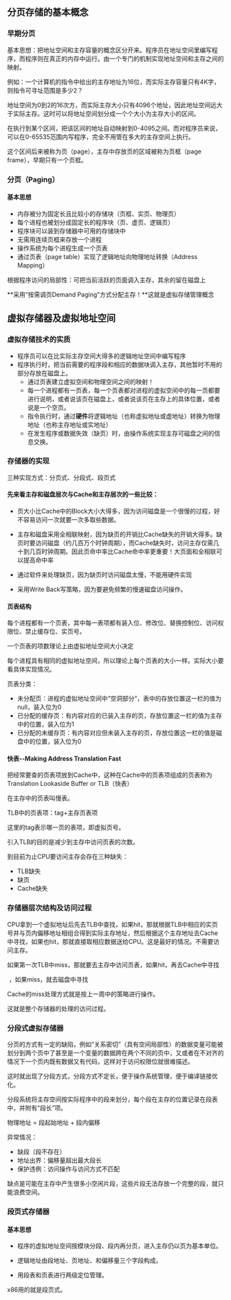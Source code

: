 ## 分页存储的基本概念

### 早期分页

基本思想：把地址空间和主存容量的概念区分开来。程序员在地址空间里编写程序，而程序则在真正的内存中运行。由一个专门的机制实现地址空间和主存之间的映射。

例如：一个计算机的指令中给出的主存地址为16位，而实际主存容量只有4K字，则指令可寻址范围是多少2？

地址空间为0到2的16次方，而实际主存大小只有4096个地址，因此地址空间远大于实际主存。这时可以将地址空间划分成一个个大小为主存大小的区间。

在执行到某个区间，把该区间的地址自动映射到0-4095之间。而对程序员来说，可以在0-65535范围内写程序，完全不用管在多大的主存空间上执行。

这个区间后来被称为页（page），主存中存放页的区域被称为页框（page frame），早期只有一个页框。

### 分页（Paging）

#### 基本思想

- 内存被分为固定长且比较小的存储块（页框、实页、物理页）
- 每个进程也被划分成固定长的程序块（页、虚页、逻辑页）
- 程序块可以装到存储器中可用的存储块中
- 无需用连续页框来存放一个进程
- 操作系统为每个进程生成一个页表
- 通过页表（page table）实现了逻辑地址向物理地址转换（Address Mapping）



根据程序访问的局部性：可把当前活跃的页面调入主存，其余的留在磁盘上

**采用“按需调页Demand Paging”方式分配主存！**这就是虚拟存储管理概念



## 虚拟存储器及虚拟地址空间

### 虚拟存储技术的实质

- 程序员可以在比实际主存空间大得多的逻辑地址空间中编写程序
- 程序执行时，把当前需要的程序段和相应的数据块调入主存，其他暂时不用的部分存放在磁盘上。
  - 通过页表建立虚拟空间和物理空间之间的映射！
  - 每一个进程都有一页表，每一个页表都对进程的虚拟空间中的每一页都要进行说明，或者说该页在磁盘上，或者说该页在主存上的具体位置，或者说是一个空页。
  - 指令执行时，通过**硬件**将逻辑地址（也称虚拟地址或虚地址）转换为物理地址（也称主存地址或实地址）
  - 在发生程序或数据失效（缺页）时，由操作系统实现主存可磁盘之间的信息交换。

 

### 存储器的实现

三种实现方式：分页式、分段式、段页式

#### 先来看主存和磁盘层次与Cache和主存层次的一些比较：

- 页大小比Cache中的Block大小大得多，因为访问磁盘是一个很慢的过程，好不容易访问一次就要一次多取些数据。

- 主存和磁盘采用全相联映射，因为缺页的开销比Cache缺失的开销大得多。缺页时要访问磁盘（约几百万个时钟周期），而Cache缺失时，访问主存仅需几十到几百时钟周期。因此页命中率比Cache命中率更重要！大页面和全相联可以提高命中率
- 通过软件来处理缺页，因为缺页时访问磁盘太慢，不能用硬件实现
- 采用Write Back写策略，因为要避免频繁的慢速磁盘访问操作。

#### 页表结构

每个进程都有一个页表，其中每一表项都有装入位、修改位、替换控制位、访问权限位、禁止缓存位、实页号。

一个页表的项数理论上由虚拟地址空间大小决定

每个进程具有相同的虚拟地址空间，所以理论上每个页表的大小一样。实际大小要看具体实现情况。

页表分类：

- 未分配页：进程的虚拟地址空间中“空洞部分”，表中的存放位置这一栏的值为null，装入位为0
- 已分配的缓存页：有内容对应的已装入主存的页，存放位置这一栏的值为主存中的位置，装入位为1
- 已分配的未缓存页：有内容对应但未装入主存的页，存放位置这一栏的值是磁盘中的位置，装入位为0

#### 快表--Making Address Translation Fast

把经常要查的页表项放到Cache中，这种在Cache中的页表项组成的页表称为Translation Lookaside Buffer or TLB（快表）

在主存中的页表叫慢表。

TLB中的页表项：tag+主存页表项

这里的tag表示哪一页的表项，即虚拟页号。

引入TLB的目的是减少到主存中访问页表的次数。



到目前为止CPU要访问主存会存在三种缺失：

- TLB缺失
- 缺页
- Cache缺失



### 存储器层次结构及访问过程

CPU拿到一个虚拟地址后先去TLB中查找，如果hit，那就根据TLB中相应的实页号并与页内偏移地址相组合得到实际主存地址，然后根据这个主存地址去Cache中寻找，如果也hit，那就直接取相应数据送给CPU。这是最好的情况。不需要访问主存。

如果第一次TLB中miss，那就要去主存中访问页表，如果hit，再去Cache中寻找

​											，如果miss，就去磁盘中寻找

Cache的miss处理方式就是按上一周中的策略进行操作。

这就是整个存储器的处理的访问过程。

### 分段式虚拟存储器

分页的方式有一定的缺陷，例如“关系密切”（具有空间局部性）的数据变量可能被划分到两个页中了甚至是一个变量的数据跨在两个不同的页中，又或者在不对齐的情况下一个页内既有数据又有代码，这样对于访问权限位就很难描述。

这时就出现了分段方式，分段方式不定长，便于操作系统管理，便于编译链接优化。

分段系统将主存空间按实际程序中的段来划分，每个段在主存的位置记录在段表中，并附有“段长”项。

物理地址 = 段起始地址 + 段内偏移

异常情况：

- 缺段（段不存在）
- 地址出界：偏移量超出最大段长
- 保护违例：访问操作与访问方式不匹配

缺点是可能在主存中产生很多小空闲片段，这些片段无法存放一个完整的段，就只能浪费空间。



### 段页式存储器

#### 基本思想

- 程序的虚拟地址空间按模块分段、段内再分页，进入主存仍以页为基本单位。

- 逻辑地址由段地址、页地址、和偏移量三个字段构成。
- 用段表和页表进行两级定位管理。

x86用的就是段页式。





